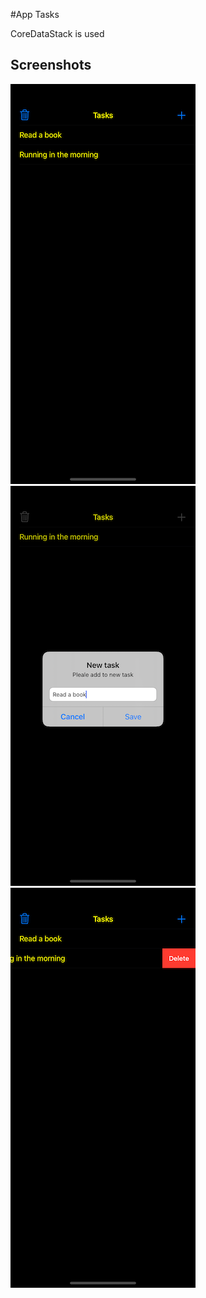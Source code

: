 #App Tasks

CoreDataStack is used

## Screenshots

![screenshot1](screen01.png)
![screenshot2](screen02.png)
![screenshot3](screen03.png)
